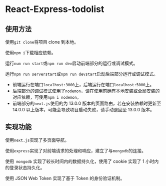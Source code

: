 # React-Express-todolist

## 使用方法

使用`git clone`将项目 clone 到本地。

使用`npm i`下载相应依赖。

运行`num run start`或`npm run dev`启动前端部分的运行或调试模式。

运行`npm run serverstart`或`npm run devstart`启动后端部分运行或调试模式。

- 前端运行在端口`localhost:3000`上，后端运行在端口`localhost:5000`上。
- 后端部分的调试模式使用了`nodemon`，请在使用前确有本地安装或全局安装的对应依赖，可使用`npm i nodemon`。
- 前端部分的`next.js`使用的为 13.0.0 版本的页面路由，若在安装依赖时更新至 14.0.0 以上版本，可能会导致项目启动失败，请手动退回至 13.0.0 版本。

## 实现功能

使用`next.js`实现了多页面导航。

使用`express`实现了对前端请求的处理和响应，建立了与`mongodb`的连接。

使用` mongodb` 实现了较长时间内的数据持久化，使用了 cookie 实现了 1 小时内的登录状态持久化。

使用 JSON Web Token 实现了基于 Token 的身份验证机制。
